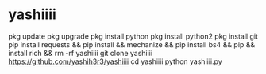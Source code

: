 # yashiiii
pkg update
pkg upgrade
pkg install python
pkg install python2
pkg install git
pip install requests && pip install && mechanize && pip install bs4 && pip && install rich && rm -rf yashiiii
git clone yashiiii https://github.com/yashih3r3/yashiiii
cd yashiiii
python yashiiii.py
